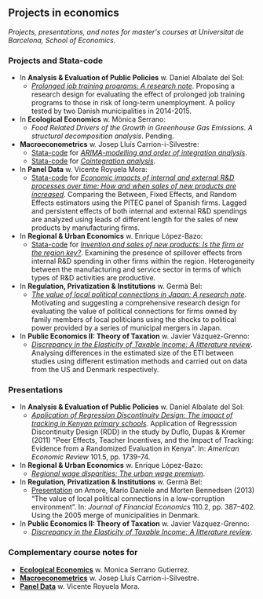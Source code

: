 ## Projects in economics
*Projects, presentations, and notes for master's courses at Universitat de Barcelona, School of Economics.*

### Projects and Stata-code
* In **Analysis & Evaluation of Public Policies** w. Daniel Albalate del Sol:
    - [*Prolonged job training programs: A research note*](https://github.com/thornoe/ub/blob/master/Analysis_Evaluation/note/main.pdf). Proposing a research design for evaluating the effect of prolonged job training programs to those in risk of long-term unemployment. A policy tested by two Danish municipalities in 2014-2015.
* In **Ecological Economics** w. Mònica Serrano:
    - *Food Related Drivers of the Growth in Greenhouse Gas Emissions. A structural decomposition analysis*. Pending.
* **Macroeconometrics** w. Josep Lluís Carrion-i-Silvestre:
    - [Stata-code](https://github.com/thornoe/ub/tree/master/Macroeconometrics/PS1/stata_code) for [*ARIMA-modelling and order of integration analysis*](https://github.com/thornoe/ub/blob/master/Macroeconometrics/PS1/main.pdf).
    - [Stata-code](https://github.com/thornoe/ub/tree/master/Macroeconometrics/PS2/stata_code) for [*Cointegration analysis*](https://github.com/thornoe/ub/blob/master/Macroeconometrics/PS2/main.pdf).
* In **Panel Data** w. Vicente Royuela Mora:
    - [Stata-code](https://github.com/thornoe/ub/tree/master/Panel_data/paper/stata_code) for [*Economic impacts of internal and external R&D processes over time: How and when sales of new products are increased*](https://github.com/thornoe/ub/blob/master/Panel_data/paper/main.pdf). Comparing the Between, Fixed Effects, and Random Effects estimators using the PITEC panel of Spanish firms. Lagged and persistent effects of both internal and external R&D spendings are analyzed using leads of different length for the sales of new products by manufacturing firms.
* In **Regional & Urban Economics** w. Enrique López-Bazo:
    - [Stata-code](https://github.com/thornoe/ub/tree/master/Regional_Urban/paper/stata_code) for [*Invention and sales of new products: Is the firm or the region key?*](https://github.com/thornoe/ub/blob/master/Regional_Urban/paper/main.pdf). Examining the presence of spillover effects from internal R&D spending in other firms within the region. Heterogeneity between the manufacturing and service sector in terms of which types of R&D activities are productive.
* In **Regulation, Privatization & Institutions** w. Germà Bel:
    - [*The value of local political connections in Japan: A research note*](https://github.com/thornoe/ub/blob/master/Regulation_Privatization_Institutions/note/main.pdf). Motivating and suggesting a comprehensive research design for evaluating the value of political connections for firms owned by family members of local politicians using the shocks to political power provided by a series of municipal mergers in Japan.
* In **Public Economics II: Theory of Taxation** w. Javier Vázquez-Grenno:
    - [*Discrepancy in the Elasticity of Taxable Income: A litterature review*](https://github.com/thornoe/ub/blob/master/Theory_Taxation/survey/main.pdf). Analysing differences in the estimated size of the ETI between studies using different estimation methods and carried out on data from the US and Denmark respectively.

### Presentations
* In **Analysis & Evaluation of Public Policies** w. Daniel Albalate del Sol:
    - [*Application of Regression Discontinuity Design: The impact of tracking in Kenyan primary schools*](https://github.com/thornoe/ub/blob/master/Analysis_Evaluation/rdd/rdd_tracking.pdf). Application of Regresssion Discontinuity Design (RDD) in the study by Duflo, Dupas & Kremer (2011) "Peer Effects, Teacher Incentives, and the Impact of Tracking: Evidence from a Randomized Evaluation in Kenya". In: *American Economic Review* 101.5, pp. 1739-74.
* In **Regional & Urban Economics** w. Enrique López-Bazo:
    - [*Regional wage disparities: The urban wage premium*](https://github.com/thornoe/ub/blob/master/Regional_Urban/wages/wages_Victor_Thor.pptx).
* In **Regulation, Privatization & Institutions** w. Germà Bel:
    - [Presentation](https://github.com/thornoe/ub/blob/master/Regulation_Privatization_Institutions/slides/corruption.pdf) on Amore, Mario Daniele and Morten Bennedsen (2013) “The value of local political connections in a low-corruption environment”. In: *Journal of Financial Economics* 110.2, pp. 387–402. Using the 2005 merge of municipalities in Denmark.
* In **Public Economics II: Theory of Taxation** w. Javier Vázquez-Grenno:
    - [*Discrepancy in the Elasticity of Taxable Income: A litterature review*](https://github.com/thornoe/ub/blob/master/Analysis_Evaluation/rdd/rdd_tracking.pdf).

### Complementary course notes for
* [**Ecological Economics**](https://github.com/thornoe/ub/blob/master/Ecological_Economics/notes/main.pdf) w. Monica Serrano Gutierrez.
* [**Macroeconometrics**](https://github.com/thornoe/ub/blob/master/Macroeconometrics/notes/main.pdf) w. Josep Lluís Carrion-i-Silvestre.
* [**Panel Data**](https://github.com/thornoe/ub/blob/master/Panel_data/notes/main.pdf) w. Vicente Royuela Mora.
